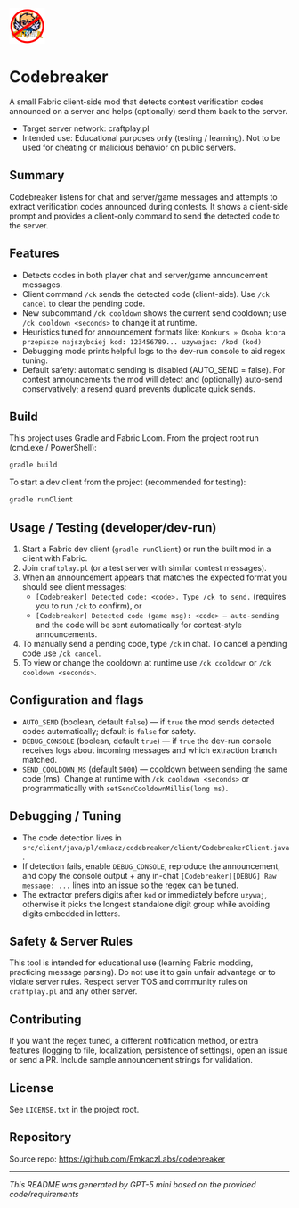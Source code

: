 <img src="src/main/resources/assets/codebreaker/icon.png" alt="Codebreaker icon" width="64" height="64">

# Codebreaker

A small Fabric client-side mod that detects contest verification codes announced on a server and helps (optionally) send them back to the server.

- Target server network: craftplay.pl
- Intended use: Educational purposes only (testing / learning). Not to be used for cheating or malicious behavior on public servers.

## Summary

Codebreaker listens for chat and server/game messages and attempts to extract verification codes announced during contests. It shows a client-side prompt and provides a client-only command to send the detected code to the server.

## Features

- Detects codes in both player chat and server/game announcement messages.
- Client command `/ck` sends the detected code (client-side). Use `/ck cancel` to clear the pending code.
- New subcommand `/ck cooldown` shows the current send cooldown; use `/ck cooldown <seconds>` to change it at runtime.
- Heuristics tuned for announcement formats like:
  `Konkurs » Osoba ktora przepisze najszybciej kod: 123456789... uzywajac: /kod (kod)`
- Debugging mode prints helpful logs to the dev-run console to aid regex tuning.
- Default safety: automatic sending is disabled (AUTO_SEND = false). For contest announcements the mod will detect and (optionally) auto-send conservatively; a resend guard prevents duplicate quick sends.

## Build

This project uses Gradle and Fabric Loom. From the project root run (cmd.exe / PowerShell):

```bash
gradle build
```

To start a dev client from the project (recommended for testing):

```bash
gradle runClient
```

## Usage / Testing (developer/dev-run)

1. Start a Fabric dev client (`gradle runClient`) or run the built mod in a client with Fabric.
2. Join `craftplay.pl` (or a test server with similar contest messages).
3. When an announcement appears that matches the expected format you should see client messages:
   - `[Codebreaker] Detected code: <code>. Type /ck to send.` (requires you to run `/ck` to confirm), or
   - `[Codebreaker] Detected code (game msg): <code> — auto-sending` and the code will be sent automatically for contest-style announcements.
4. To manually send a pending code, type `/ck` in chat. To cancel a pending code use `/ck cancel`.
5. To view or change the cooldown at runtime use `/ck cooldown` or `/ck cooldown <seconds>`.

## Configuration and flags

- `AUTO_SEND` (boolean, default `false`) — if `true` the mod sends detected codes automatically; default is `false` for safety.
- `DEBUG_CONSOLE` (boolean, default `true`) — if `true` the dev-run console receives logs about incoming messages and which extraction branch matched.
- `SEND_COOLDOWN_MS` (default `5000`) — cooldown between sending the same code (ms). Change at runtime with `/ck cooldown <seconds>` or programmatically with `setSendCooldownMillis(long ms)`.

## Debugging / Tuning

- The code detection lives in `src/client/java/pl/emkacz/codebreaker/client/CodebreakerClient.java`.
- If detection fails, enable `DEBUG_CONSOLE`, reproduce the announcement, and copy the console output + any in-chat `[Codebreaker][DEBUG] Raw message: ...` lines into an issue so the regex can be tuned.
- The extractor prefers digits after `kod` or immediately before `uzywaj`, otherwise it picks the longest standalone digit group while avoiding digits embedded in letters.

## Safety & Server Rules

This tool is intended for educational use (learning Fabric modding, practicing message parsing). Do not use it to gain unfair advantage or to violate server rules. Respect server TOS and community rules on `craftplay.pl` and any other server.

## Contributing

If you want the regex tuned, a different notification method, or extra features (logging to file, localization, persistence of settings), open an issue or send a PR. Include sample announcement strings for validation.

## License

See `LICENSE.txt` in the project root.

## Repository

Source repo: https://github.com/EmkaczLabs/codebreaker

---
*This README was generated by GPT-5 mini based on the provided code/requirements*